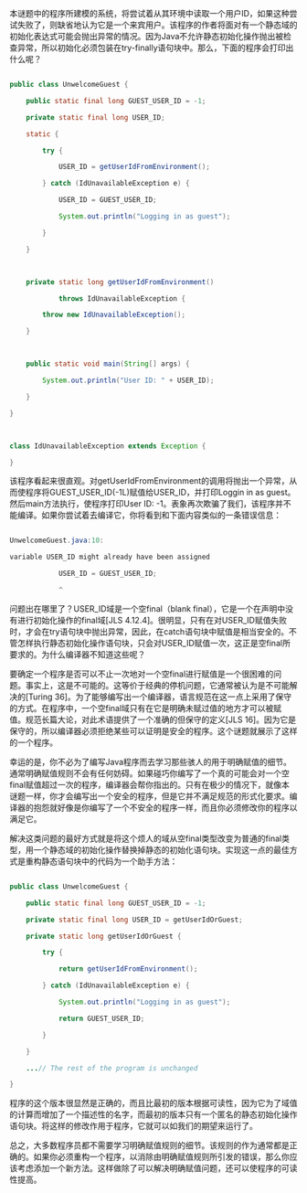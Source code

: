 本谜题中的程序所建模的系统，将尝试着从其环境中读取一个用户ID，如果这种尝试失败了，则缺省地认为它是一个来宾用户。该程序的作者将面对有一个静态域的初始化表达式可能会抛出异常的情况。因为Java不允许静态初始化操作抛出被检查异常，所以初始化必须包装在try-finally语句块中。那么，下面的程序会打印出什么呢？ 
```java  
public class UnwelcomeGuest {
    public static final long GUEST_USER_ID = -1;
    private static final long USER_ID;
    static {
        try {
            USER_ID = getUserIdFromEnvironment();
        } catch (IdUnavailableException e) {
            USER_ID = GUEST_USER_ID;
            System.out.println("Logging in as guest");
        }
    }

    private static long getUserIdFromEnvironment() 
            throws IdUnavailableException { 
        throw new IdUnavailableException(); 
    }

    public static void main(String[] args) {
        System.out.println("User ID: " + USER_ID);
    }
}

class IdUnavailableException extends Exception { 
}
```
该程序看起来很直观。对getUserIdFromEnvironment的调用将抛出一个异常，从而使程序将GUEST_USER_ID(-1L)赋值给USER_ID，并打印Loggin in as guest。然后main方法执行，使程序打印User ID: -1。表象再次欺骗了我们，该程序并不能编译。如果你尝试着去编译它，你将看到和下面内容类似的一条错误信息： 
```java  
UnwelcomeGuest.java:10: 
variable USER_ID might already have been assigned
            USER_ID = GUEST_USER_ID;
            ^
```
问题出在哪里了？USER_ID域是一个空final（blank final），它是一个在声明中没有进行初始化操作的final域[JLS 4.12.4]。很明显，只有在对USER_ID赋值失败时，才会在try语句块中抛出异常，因此，在catch语句块中赋值是相当安全的。不管怎样执行静态初始化操作语句块，只会对USER_ID赋值一次，这正是空final所要求的。为什么编译器不知道这些呢？ 
要确定一个程序是否可以不止一次地对一个空final进行赋值是一个很困难的问题。事实上，这是不可能的。这等价于经典的停机问题，它通常被认为是不可能解决的[Turing 36]。为了能够编写出一个编译器，语言规范在这一点上采用了保守的方式。在程序中，一个空final域只有在它是明确未赋过值的地方才可以被赋值。规范长篇大论，对此术语提供了一个准确的但保守的定义[JLS 16]。因为它是保守的，所以编译器必须拒绝某些可以证明是安全的程序。这个谜题就展示了这样的一个程序。 
幸运的是，你不必为了编写Java程序而去学习那些骇人的用于明确赋值的细节。通常明确赋值规则不会有任何妨碍。如果碰巧你编写了一个真的可能会对一个空final赋值超过一次的程序，编译器会帮你指出的。只有在极少的情况下，就像本谜题一样，你才会编写出一个安全的程序，但是它并不满足规范的形式化要求。编译器的抱怨就好像是你编写了一个不安全的程序一样，而且你必须修改你的程序以满足它。 
解决这类问题的最好方式就是将这个烦人的域从空final类型改变为普通的final类型，用一个静态域的初始化操作替换掉静态的初始化语句块。实现这一点的最佳方式是重构静态语句块中的代码为一个助手方法： 
```java  
public class UnwelcomeGuest {
    public static final long GUEST_USER_ID = -1;
    private static final long USER_ID = getUserIdOrGuest;
    private static long getUserIdOrGuest {
        try {
            return getUserIdFromEnvironment();
        } catch (IdUnavailableException e) {
            System.out.println("Logging in as guest");
            return GUEST_USER_ID;
        }
    }
    ...// The rest of the program is unchanged
}
```
程序的这个版本很显然是正确的，而且比最初的版本根据可读性，因为它为了域值的计算而增加了一个描述性的名字，而最初的版本只有一个匿名的静态初始化操作语句块。将这样的修改作用于程序，它就可以如我们的期望来运行了。 
总之，大多数程序员都不需要学习明确赋值规则的细节。该规则的作为通常都是正确的。如果你必须重构一个程序，以消除由明确赋值规则所引发的错误，那么你应该考虑添加一个新方法。这样做除了可以解决明确赋值问题，还可以使程序的可读性提高。